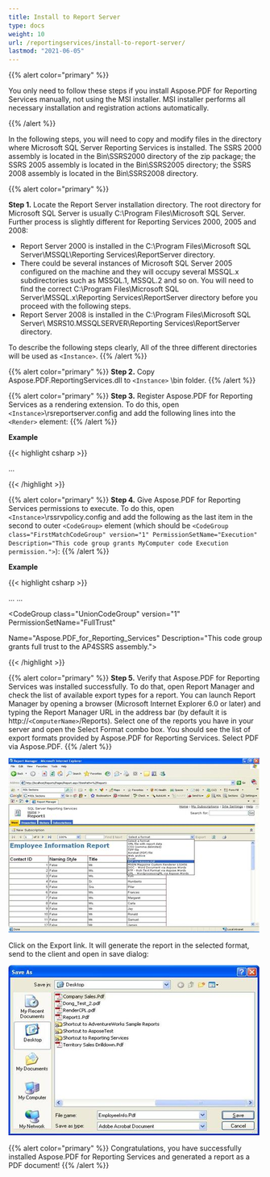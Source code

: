 ```yaml
---
title: Install to Report Server
type: docs
weight: 10
url: /reportingservices/install-to-report-server/
lastmod: "2021-06-05"
---
```


{{% alert color="primary" %}}

You only need to follow these steps if you install Aspose.PDF for Reporting Services manually, not using the MSI installer. MSI installer performs all necessary installation and registration actions automatically.

{{% /alert %}}

In the following steps, you will need to copy and modify files in the directory where Microsoft SQL Server Reporting Services is installed. The SSRS 2000 assembly is located in the Bin\SSRS2000 directory of the zip package; the SSRS 2005 assembly is located in the Bin\SSRS2005 directory; the SSRS 2008 assembly is located in the Bin\SSRS2008 directory. 

{{% alert color="primary" %}}

**Step 1.** Locate the Report Server installation directory. The root directory for Microsoft SQL Server is usually C:\Program Files\Microsoft SQL Server. Further process is slightly different for Reporting Services 2000, 2005 and 2008:

- Report Server 2000 is installed in the C:\Program Files\Microsoft SQL Server\MSSQL\Reporting Services\ReportServer directory.
- There could be several instances of Microsoft SQL Server 2005 configured on the machine and they will occupy several MSSQL.x subdirectories such as MSSQL.1, MSSQL.2 and so on. You will need to find the correct C:\Program Files\Microsoft SQL Server\MSSQL.x\Reporting Services\ReportServer directory before you proceed with the following steps.
- Report Server 2008 is installed in the C:\Program Files\Microsoft SQL Server\ MSRS10.MSSQLSERVER\Reporting Services\ReportServer directory.

To describe the following steps clearly, All of the three different directories will be used as ```<Instance>```.
{{% /alert %}}

{{% alert color="primary" %}}
**Step 2.** Copy Aspose.PDF.ReportingServices.dll to ```<Instance>``` \bin folder.
{{% /alert %}}

{{% alert color="primary" %}}
**Step 3.** Register Aspose.PDF for Reporting Services as a rendering extension. To do this, open ```<Instance>```\rsreportserver.config and add the following lines into the ```<Render>``` element:
{{% /alert %}}

**Example**

{{< highlight csharp >}}

 <Render>
...
<!--Start here.-->

<Extension Name="APPDF" Type="Aspose.PDF.ReportingServices.Renderer,Aspose.PDF.ReportingServices"/>

</Render>



{{< /highlight >}}

{{% alert color="primary" %}}
**Step 4.** Give Aspose.PDF for Reporting Services permissions to execute. To do this, open ```<Instance>```\rssrvpolicy.config and add the following as the last item in the second to outer ```<CodeGroup>``` element (which should be ```<CodeGroup class="FirstMatchCodeGroup" version="1" PermissionSetName="Execution" Description="This code group grants MyComputer code Execution permission.">```):
{{% /alert %}}

**Example**

{{< highlight csharp >}}

 <CodeGroup>
...

<CodeGroup>
...

<!--Start here.-->

<CodeGroup class="UnionCodeGroup" version="1" PermissionSetName="FullTrust"

Name="Aspose.PDF_for_Reporting_Services" Description="This code group grants full trust to the AP4SSRS assembly.">

<IMembershipCondition class="StrongNameMembershipCondition" version="1" PublicKeyBlob="00240000048000009400000006020000002400005253413100040000010001000734cc24bfcebd7aa8c6e2bf8af5c2b95c7a7e6092abb60d68a7d9efde285cf7dce7f354b44cf3064e8ad85bddfe405ad1e51855d9a1367c15cb34529988feeee0c3279caecdb6dfd7f94c5364d2bd282c4f93493d56d33df36f97da8fd71bb7dc4b0e7f1428b926291cdea7cec1085aa9cc0f6771e4fc2f5772603eee3afaaa" />

</CodeGroup>

<!--End here. -->

</CodeGroup>

</CodeGroup>



{{< /highlight >}}

{{% alert color="primary" %}}
**Step 5.** Verify that Aspose.PDF for Reporting Services was installed successfully. To do that, open Report Manager and check the list of available export types for a report. You can launch Report Manager by opening a browser (Microsoft Internet Explorer 6.0 or later) and typing the Report Manager URL in the address bar (by default it is http://```<ComputerName>```/Reports). Select one of the reports you have in your server and open the Select Format combo box. You should see the list of export formats provided by Aspose.PDF for Reporting Services. Select PDF via Aspose.PDF.
{{% /alert %}}

![todo:image_alt_text](install-to-report-server_1.png)

Click on the Export link. It will generate the report in the selected format, send to the client and open in save dialog:

![todo:image_alt_text](install-to-report-server_2.png)

{{% alert color="primary" %}}
Congratulations, you have successfully installed Aspose.PDF for Reporting Services and generated a report as a PDF document!
{{% /alert %}}

